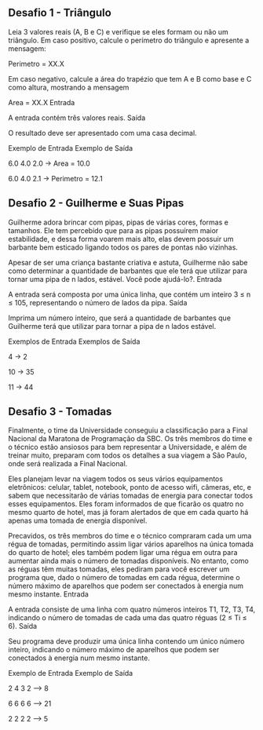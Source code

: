 ## Desafio 1 - Triângulo

Leia 3 valores reais (A, B e C) e verifique se eles formam ou não um triângulo. Em caso positivo, calcule o perímetro do triângulo e apresente a mensagem:

Perimetro = XX.X

Em caso negativo, calcule a área do trapézio que tem A e B como base e C como altura, mostrando a mensagem

Area = XX.X
Entrada

A entrada contém três valores reais.
Saída

O resultado deve ser apresentado com uma casa decimal.

Exemplo de Entrada Exemplo de Saída

6.0 4.0 2.0 -> Area = 10.0

6.0 4.0 2.1 -> Perimetro = 12.1

## Desafio 2 - Guilherme e Suas Pipas

Guilherme adora brincar com pipas, pipas de várias cores, formas e tamanhos. Ele tem percebido que para as pipas possuírem maior estabilidade, e dessa forma voarem mais alto, elas devem possuir um barbante bem esticado ligando todos os pares de pontas não vizinhas.

Apesar de ser uma criança bastante criativa e astuta, Guilherme não sabe como determinar a quantidade de barbantes que ele terá que utilizar para tornar uma pipa de n lados, estável. Você pode ajudá-lo?.
Entrada

A entrada será composta por uma única linha, que contém um inteiro 3 ≤ n ≤ 105, representando o número de lados da pipa.
Saída

Imprima um número inteiro, que será a quantidade de barbantes que Guilherme terá que utilizar para tornar a pipa de n lados estável.

Exemplos de Entrada Exemplos de Saída

4 -> 2

10 -> 35

11 -> 44

## Desafio 3 - Tomadas

Finalmente, o time da Universidade conseguiu a classificação para a Final Nacional da Maratona de Programação da SBC. Os três membros do time e o técnico estão ansiosos para bem representar a Universidade, e além de treinar muito, preparam com todos os detalhes a sua viagem a São Paulo, onde será realizada a Final Nacional.

Eles planejam levar na viagem todos os seus vários equipamentos eletrônicos: celular, tablet, notebook, ponto de acesso wifi, câmeras, etc, e sabem que necessitarão de várias tomadas de energia para conectar todos esses equipamentos. Eles foram informados de que ficarão os quatro no mesmo quarto de hotel, mas já foram alertados de que em cada quarto há apenas uma tomada de energia disponível.

Precavidos, os três membros do time e o técnico compraram cada um uma régua de tomadas, permitindo assim ligar vários aparelhos na única tomada do quarto de hotel; eles também podem ligar uma régua em outra para aumentar ainda mais o número de tomadas disponíveis. No entanto, como as réguas têm muitas tomadas, eles pediram para você escrever um programa que, dado o número de tomadas em cada régua, determine o número máximo de aparelhos que podem ser conectados à energia num mesmo instante.
Entrada

A entrada consiste de uma linha com quatro números inteiros T1, T2, T3, T4, indicando o número de tomadas de cada uma das quatro réguas (2 ≤ Ti ≤ 6).
Saída

Seu programa deve produzir uma única linha contendo um único número inteiro, indicando o número máximo de aparelhos que podem ser conectados à energia num mesmo instante.

Exemplo de Entrada Exemplo de Saída

2 4 3 2 --> 8

6 6 6 6 --> 21

2 2 2 2 --> 5
